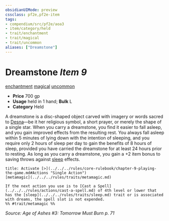 ```yaml
---
obsidianUIMode: preview
cssclass: pf2e,pf2e-item
tags:
- compendium/src/pf2e/aoa3
- item/category/held
- trait/enchantment
- trait/magical
- trait/uncommon
aliases: ["Dreamstone"]
---
```

# Dreamstone *Item 9*  
[enchantment](../../../Rules/traits/enchantment.md)  [magical](../../../Rules/traits/magical.md)  [uncommon](../../../Rules/traits/uncommon.md)  

- **Price** 700 gp
- **Usage** held in 1 hand; **Bulk** L
- **Category** Held

A dreamstone is a disc-shaped object carved with imagery or words sacred to [Desna](../../setting/deities/desna.md)—be it her religious symbol, a short prayer, or merely the shape of a single star. When you carry a dreamstone, you find it easier to fall asleep, and you gain improved effects from the resulting rest. You always fall asleep within 5 minutes of lying down with the intention of sleeping, and you require only 2 hours of sleep per day to gain the benefits of 8 hours of sleep, provided you have carried the dreamstone for at least 24 hours prior to resting. As long as you carry a dreamstone, you gain a +2 item bonus to saving throws against [sleep](../../../Rules/traits/sleep.md) effects.

```ad-embed-ability
title: Activate [>](../../../rules/core-rulebook/chapter-9-playing-the-game.md#Actions "Single Action")
[metamagic](../../../rules/traits/metamagic.md)  

If the next action you use is to [Cast a Spell](../../../rules/actions/cast-a-spell.md) of 4th level or lower that has the [sleep](../../../rules/traits/sleep.md) trait or is associated with dreams, the spell slot is not expended.  
%% #trait/metamagic %%
```

*Source: Age of Ashes #3: Tomorrow Must Burn p. 71*
